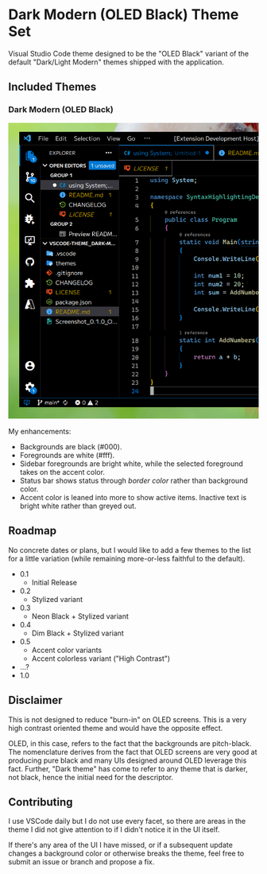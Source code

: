 # Dark Modern (OLED Black) Theme Set

Visual Studio Code theme designed to be the "OLED Black" variant of the default
"Dark/Light Modern" themes shipped with the application.

## Included Themes

### Dark Modern (OLED Black)

![Screenshot](images/Screenshot_0.1.0_OLEDBlack.png)

My enhancements:

* Backgrounds are black (#000).
* Foregrounds are white (#fff).
* Sidebar foregrounds are bright white, while the selected foreground takes on
the accent color.
* Status bar shows status through *border color* rather than background color.
* Accent color is leaned into more to show active items. Inactive text is bright
white rather than greyed out.

## Roadmap

No concrete dates or plans, but I would like to add a few themes to the list
for a little variation (while remaining more-or-less faithful to the default).

* 0.1
  * Initial Release
* 0.2
  * Stylized variant
* 0.3
  * Neon Black + Stylized variant
* 0.4
  * Dim Black + Stylized variant
* 0.5
  * Accent color variants
  * Accent colorless variant ("High Contrast")
* ...?
* 1.0

## Disclaimer

This is not designed to reduce "burn-in" on OLED screens. This is a very
high contrast oriented theme and would have the opposite effect.

OLED, in this case, refers to the fact that the backgrounds are pitch-black.
The nomenclature derives from the fact that OLED screens are very good at
producing pure black and many UIs designed around OLED leverage this fact.
Further, "Dark theme" has come to refer to any theme that is darker, not black,
hence the initial need for the descriptor.

## Contributing

I use VSCode daily but I do not use every facet, so there are areas in the
theme I did not give attention to if I didn't notice it in the UI itself.

If there's any area of the UI I have missed, or if a subsequent update changes
a background color or otherwise breaks the theme, feel free to submit an issue
or branch and propose a fix.
